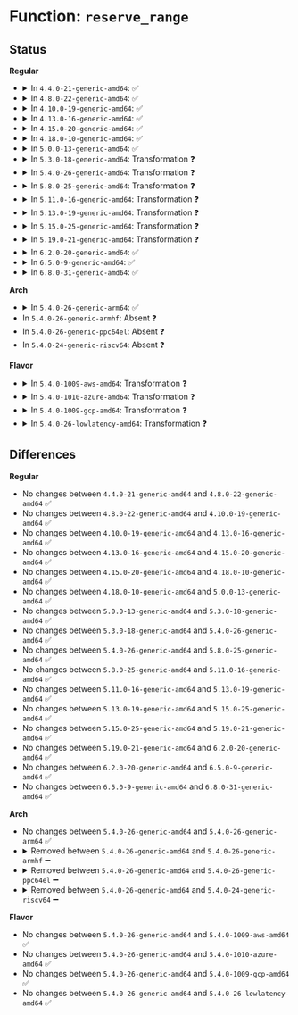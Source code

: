 # Function: <code>reserve_range</code>

## Status
<b>Regular</b>
<ul>
<li>
<details>
<summary>In <code>4.4.0-21-generic-amd64</code>: ✅</summary>

```c
void reserve_range(struct pnp_dev * dev, struct resource * r, int port)
```

```json
{
  "name": "reserve_range",
  "collision_type": "Unique Static",
  "inline_type": "No",
  "funcs": [
    {
      "addr": 18446744071583808000,
      "name": "reserve_range",
      "external": false,
      "loc": "drivers/pnp/system.c:25",
      "file": "drivers/pnp/system.c",
      "inline": "seen, unknown",
      "caller_inline": [],
      "caller_func": [
        "drivers/pnp/system.c:system_pnp_probe",
        "drivers/pnp/system.c:system_pnp_probe"
      ]
    }
  ],
  "symbols": [
    {
      "addr": 18446744071583808000,
      "name": "reserve_range",
      "section": ".text",
      "bind": "STB_LOCAL",
      "size": 245
    }
  ]
}
```
</details>
</li>
<li>
<details>
<summary>In <code>4.8.0-22-generic-amd64</code>: ✅</summary>

```c
void reserve_range(struct pnp_dev * dev, struct resource * r, int port)
```

```json
{
  "name": "reserve_range",
  "collision_type": "Unique Static",
  "inline_type": "No",
  "funcs": [
    {
      "addr": 18446744071584134272,
      "name": "reserve_range",
      "external": false,
      "loc": "drivers/pnp/system.c:25",
      "file": "drivers/pnp/system.c",
      "inline": "seen, unknown",
      "caller_inline": [],
      "caller_func": [
        "drivers/pnp/system.c:system_pnp_probe",
        "drivers/pnp/system.c:system_pnp_probe"
      ]
    }
  ],
  "symbols": [
    {
      "addr": 18446744071584134272,
      "name": "reserve_range",
      "section": ".text",
      "bind": "STB_LOCAL",
      "size": 245
    }
  ]
}
```
</details>
</li>
<li>
<details>
<summary>In <code>4.10.0-19-generic-amd64</code>: ✅</summary>

```c
void reserve_range(struct pnp_dev * dev, struct resource * r, int port)
```

```json
{
  "name": "reserve_range",
  "collision_type": "Unique Static",
  "inline_type": "No",
  "funcs": [
    {
      "addr": 18446744071584282272,
      "name": "reserve_range",
      "external": false,
      "loc": "drivers/pnp/system.c:25",
      "file": "drivers/pnp/system.c",
      "inline": "seen, unknown",
      "caller_inline": [],
      "caller_func": [
        "drivers/pnp/system.c:system_pnp_probe",
        "drivers/pnp/system.c:system_pnp_probe"
      ]
    }
  ],
  "symbols": [
    {
      "addr": 18446744071584282272,
      "name": "reserve_range",
      "section": ".text",
      "bind": "STB_LOCAL",
      "size": 245
    }
  ]
}
```
</details>
</li>
<li>
<details>
<summary>In <code>4.13.0-16-generic-amd64</code>: ✅</summary>

```c
void reserve_range(struct pnp_dev * dev, struct resource * r, int port)
```

```json
{
  "name": "reserve_range",
  "collision_type": "Unique Static",
  "inline_type": "No",
  "funcs": [
    {
      "addr": 18446744071584360272,
      "name": "reserve_range",
      "external": false,
      "loc": "drivers/pnp/system.c:25",
      "file": "drivers/pnp/system.c",
      "inline": "seen, unknown",
      "caller_inline": [],
      "caller_func": [
        "drivers/pnp/system.c:system_pnp_probe",
        "drivers/pnp/system.c:system_pnp_probe"
      ]
    }
  ],
  "symbols": [
    {
      "addr": 18446744071584360272,
      "name": "reserve_range",
      "section": ".text",
      "bind": "STB_LOCAL",
      "size": 248
    }
  ]
}
```
</details>
</li>
<li>
<details>
<summary>In <code>4.15.0-20-generic-amd64</code>: ✅</summary>

```c
void reserve_range(struct pnp_dev * dev, struct resource * r, int port)
```

```json
{
  "name": "reserve_range",
  "collision_type": "Unique Static",
  "inline_type": "No",
  "funcs": [
    {
      "addr": 18446744071584766064,
      "name": "reserve_range",
      "external": false,
      "loc": "drivers/pnp/system.c:26",
      "file": "drivers/pnp/system.c",
      "inline": "seen, unknown",
      "caller_inline": [],
      "caller_func": [
        "drivers/pnp/system.c:system_pnp_probe",
        "drivers/pnp/system.c:system_pnp_probe"
      ]
    }
  ],
  "symbols": [
    {
      "addr": 18446744071584766064,
      "name": "reserve_range",
      "section": ".text",
      "bind": "STB_LOCAL",
      "size": 248
    }
  ]
}
```
</details>
</li>
<li>
<details>
<summary>In <code>4.18.0-10-generic-amd64</code>: ✅</summary>

```c
void reserve_range(struct pnp_dev * dev, struct resource * r, int port)
```

```json
{
  "name": "reserve_range",
  "collision_type": "Unique Static",
  "inline_type": "No",
  "funcs": [
    {
      "addr": 18446744071584994416,
      "name": "reserve_range",
      "external": false,
      "loc": "drivers/pnp/system.c:26",
      "file": "drivers/pnp/system.c",
      "inline": "seen, unknown",
      "caller_inline": [],
      "caller_func": [
        "drivers/pnp/system.c:system_pnp_probe",
        "drivers/pnp/system.c:system_pnp_probe"
      ]
    }
  ],
  "symbols": [
    {
      "addr": 18446744071584994416,
      "name": "reserve_range",
      "section": ".text",
      "bind": "STB_LOCAL",
      "size": 239
    }
  ]
}
```
</details>
</li>
<li>
<details>
<summary>In <code>5.0.0-13-generic-amd64</code>: ✅</summary>

```c
void reserve_range(struct pnp_dev * dev, struct resource * r, int port)
```

```json
{
  "name": "reserve_range",
  "collision_type": "Unique Static",
  "inline_type": "No",
  "funcs": [
    {
      "addr": 18446744071585098768,
      "name": "reserve_range",
      "external": false,
      "loc": "drivers/pnp/system.c:26",
      "file": "drivers/pnp/system.c",
      "inline": "seen, unknown",
      "caller_inline": [],
      "caller_func": [
        "drivers/pnp/system.c:system_pnp_probe",
        "drivers/pnp/system.c:system_pnp_probe"
      ]
    }
  ],
  "symbols": [
    {
      "addr": 18446744071585098768,
      "name": "reserve_range",
      "section": ".text",
      "bind": "STB_LOCAL",
      "size": 239
    }
  ]
}
```
</details>
</li>
<li>
<details>
<summary>In <code>5.3.0-18-generic-amd64</code>: Transformation ❓</summary>

```c
void reserve_range(struct pnp_dev * dev, struct resource * r, int port)
```

```json
{
  "name": "reserve_range",
  "collision_type": "Unique Static",
  "inline_type": "No",
  "funcs": [
    {
      "addr": 0,
      "name": "reserve_range",
      "external": false,
      "loc": "drivers/pnp/system.c:26",
      "file": "drivers/pnp/system.c",
      "inline": "seen, unknown",
      "caller_inline": [],
      "caller_func": [
        "drivers/pnp/system.c:system_pnp_probe",
        "drivers/pnp/system.c:system_pnp_probe"
      ]
    }
  ],
  "symbols": [
    {
      "addr": 18446744071585303344,
      "name": "reserve_range",
      "section": ".text",
      "bind": "STB_LOCAL",
      "size": 205
    },
    {
      "addr": 18446744071585303694,
      "name": "reserve_range.cold",
      "section": ".text",
      "bind": "STB_LOCAL",
      "size": 38
    }
  ]
}
```
</details>
</li>
<li>
<details>
<summary>In <code>5.4.0-26-generic-amd64</code>: Transformation ❓</summary>

```c
void reserve_range(struct pnp_dev * dev, struct resource * r, int port)
```

```json
{
  "name": "reserve_range",
  "collision_type": "Unique Static",
  "inline_type": "No",
  "funcs": [
    {
      "addr": 0,
      "name": "reserve_range",
      "external": false,
      "loc": "drivers/pnp/system.c:26",
      "file": "drivers/pnp/system.c",
      "inline": "seen, unknown",
      "caller_inline": [],
      "caller_func": [
        "drivers/pnp/system.c:system_pnp_probe",
        "drivers/pnp/system.c:system_pnp_probe"
      ]
    }
  ],
  "symbols": [
    {
      "addr": 18446744071585441312,
      "name": "reserve_range",
      "section": ".text",
      "bind": "STB_LOCAL",
      "size": 205
    },
    {
      "addr": 18446744071585441662,
      "name": "reserve_range.cold",
      "section": ".text",
      "bind": "STB_LOCAL",
      "size": 38
    }
  ]
}
```
</details>
</li>
<li>
<details>
<summary>In <code>5.8.0-25-generic-amd64</code>: Transformation ❓</summary>

```c
void reserve_range(struct pnp_dev * dev, struct resource * r, int port)
```

```json
{
  "name": "reserve_range",
  "collision_type": "Unique Static",
  "inline_type": "No",
  "funcs": [
    {
      "addr": 0,
      "name": "reserve_range",
      "external": false,
      "loc": "drivers/pnp/system.c:26",
      "file": "drivers/pnp/system.c",
      "inline": "seen, unknown",
      "caller_inline": [],
      "caller_func": [
        "drivers/pnp/system.c:reserve_resources_of_dev",
        "drivers/pnp/system.c:reserve_resources_of_dev"
      ]
    }
  ],
  "symbols": [
    {
      "addr": 18446744071586158336,
      "name": "reserve_range",
      "section": ".text",
      "bind": "STB_LOCAL",
      "size": 205
    },
    {
      "addr": 18446744071586158706,
      "name": "reserve_range.cold",
      "section": ".text",
      "bind": "STB_LOCAL",
      "size": 38
    }
  ]
}
```
</details>
</li>
<li>
<details>
<summary>In <code>5.11.0-16-generic-amd64</code>: Transformation ❓</summary>

```c
void reserve_range(struct pnp_dev * dev, struct resource * r, int port)
```

```json
{
  "name": "reserve_range",
  "collision_type": "Unique Static",
  "inline_type": "No",
  "funcs": [
    {
      "addr": 0,
      "name": "reserve_range",
      "external": false,
      "loc": "drivers/pnp/system.c:26",
      "file": "drivers/pnp/system.c",
      "inline": "seen, unknown",
      "caller_inline": [],
      "caller_func": [
        "drivers/pnp/system.c:reserve_resources_of_dev",
        "drivers/pnp/system.c:reserve_resources_of_dev"
      ]
    }
  ],
  "symbols": [
    {
      "addr": 18446744071586275808,
      "name": "reserve_range",
      "section": ".text",
      "bind": "STB_LOCAL",
      "size": 205
    },
    {
      "addr": 18446744071591444285,
      "name": "reserve_range.cold",
      "section": ".text",
      "bind": "STB_LOCAL",
      "size": 38
    }
  ]
}
```
</details>
</li>
<li>
<details>
<summary>In <code>5.13.0-19-generic-amd64</code>: Transformation ❓</summary>

```c
void reserve_range(struct pnp_dev * dev, struct resource * r, int port)
```

```json
{
  "name": "reserve_range",
  "collision_type": "Unique Static",
  "inline_type": "No",
  "funcs": [
    {
      "addr": 0,
      "name": "reserve_range",
      "external": false,
      "loc": "drivers/pnp/system.c:26",
      "file": "drivers/pnp/system.c",
      "inline": "seen, unknown",
      "caller_inline": [],
      "caller_func": [
        "drivers/pnp/system.c:system_pnp_probe",
        "drivers/pnp/system.c:system_pnp_probe"
      ]
    }
  ],
  "symbols": [
    {
      "addr": 18446744071586149616,
      "name": "reserve_range",
      "section": ".text",
      "bind": "STB_LOCAL",
      "size": 205
    },
    {
      "addr": 18446744071591385299,
      "name": "reserve_range.cold",
      "section": ".text",
      "bind": "STB_LOCAL",
      "size": 38
    }
  ]
}
```
</details>
</li>
<li>
<details>
<summary>In <code>5.15.0-25-generic-amd64</code>: Transformation ❓</summary>

```c
void reserve_range(struct pnp_dev * dev, struct resource * r, int port)
```

```json
{
  "name": "reserve_range",
  "collision_type": "Unique Static",
  "inline_type": "No",
  "funcs": [
    {
      "addr": 0,
      "name": "reserve_range",
      "external": false,
      "loc": "drivers/pnp/system.c:26",
      "file": "drivers/pnp/system.c",
      "inline": "seen, unknown",
      "caller_inline": [],
      "caller_func": [
        "drivers/pnp/system.c:system_pnp_probe",
        "drivers/pnp/system.c:system_pnp_probe"
      ]
    }
  ],
  "symbols": [
    {
      "addr": 18446744071586651280,
      "name": "reserve_range",
      "section": ".text",
      "bind": "STB_LOCAL",
      "size": 205
    },
    {
      "addr": 18446744071592423000,
      "name": "reserve_range.cold",
      "section": ".text",
      "bind": "STB_LOCAL",
      "size": 38
    }
  ]
}
```
</details>
</li>
<li>
<details>
<summary>In <code>5.19.0-21-generic-amd64</code>: Transformation ❓</summary>

```c
void reserve_range(struct pnp_dev * dev, struct resource * r, int port)
```

```json
{
  "name": "reserve_range",
  "collision_type": "Unique Static",
  "inline_type": "No",
  "funcs": [
    {
      "addr": 0,
      "name": "reserve_range",
      "external": false,
      "loc": "drivers/pnp/system.c:26",
      "file": "drivers/pnp/system.c",
      "inline": "seen, unknown",
      "caller_inline": [],
      "caller_func": [
        "drivers/pnp/system.c:system_pnp_probe",
        "drivers/pnp/system.c:system_pnp_probe"
      ]
    }
  ],
  "symbols": [
    {
      "addr": 18446744071587918720,
      "name": "reserve_range",
      "section": ".text",
      "bind": "STB_LOCAL",
      "size": 224
    },
    {
      "addr": 18446744071594291194,
      "name": "reserve_range.cold",
      "section": ".text",
      "bind": "STB_LOCAL",
      "size": 38
    }
  ]
}
```
</details>
</li>
<li>
<details>
<summary>In <code>6.2.0-20-generic-amd64</code>: ✅</summary>

```c
void reserve_range(struct pnp_dev * dev, struct resource * r, int port)
```

```json
{
  "name": "reserve_range",
  "collision_type": "Unique Static",
  "inline_type": "No",
  "funcs": [
    {
      "addr": 18446744071589270912,
      "name": "reserve_range",
      "external": false,
      "loc": "drivers/pnp/system.c:26",
      "file": "drivers/pnp/system.c",
      "inline": "seen, unknown",
      "caller_inline": [],
      "caller_func": [
        "drivers/pnp/system.c:system_pnp_probe",
        "drivers/pnp/system.c:system_pnp_probe"
      ]
    }
  ],
  "symbols": [
    {
      "addr": 18446744071589270912,
      "name": "reserve_range",
      "section": ".text",
      "bind": "STB_LOCAL",
      "size": 255
    }
  ]
}
```
</details>
</li>
<li>
<details>
<summary>In <code>6.5.0-9-generic-amd64</code>: ✅</summary>

```c
void reserve_range(struct pnp_dev * dev, struct resource * r, int port)
```

```json
{
  "name": "reserve_range",
  "collision_type": "Unique Static",
  "inline_type": "No",
  "funcs": [
    {
      "addr": 18446744071589567536,
      "name": "reserve_range",
      "external": false,
      "loc": "drivers/pnp/system.c:26",
      "file": "drivers/pnp/system.c",
      "inline": "seen, unknown",
      "caller_inline": [],
      "caller_func": [
        "drivers/pnp/system.c:system_pnp_probe",
        "drivers/pnp/system.c:system_pnp_probe"
      ]
    }
  ],
  "symbols": [
    {
      "addr": 18446744071589567536,
      "name": "reserve_range",
      "section": ".text",
      "bind": "STB_LOCAL",
      "size": 255
    }
  ]
}
```
</details>
</li>
<li>
<details>
<summary>In <code>6.8.0-31-generic-amd64</code>: ✅</summary>

```c
void reserve_range(struct pnp_dev * dev, struct resource * r, int port)
```

```json
{
  "name": "reserve_range",
  "collision_type": "Unique Static",
  "inline_type": "No",
  "funcs": [
    {
      "addr": 18446744071589876912,
      "name": "reserve_range",
      "external": false,
      "loc": "drivers/pnp/system.c:26",
      "file": "drivers/pnp/system.c",
      "inline": "seen, unknown",
      "caller_inline": [],
      "caller_func": [
        "drivers/pnp/system.c:system_pnp_probe",
        "drivers/pnp/system.c:system_pnp_probe"
      ]
    }
  ],
  "symbols": [
    {
      "addr": 18446744071589876912,
      "name": "reserve_range",
      "section": ".text",
      "bind": "STB_LOCAL",
      "size": 302
    }
  ]
}
```
</details>
</li>
</ul>
<b>Arch</b>
<ul>
<li>
<details>
<summary>In <code>5.4.0-26-generic-arm64</code>: ✅</summary>

```c
void reserve_range(struct pnp_dev * dev, struct resource * r, int port)
```

```json
{
  "name": "reserve_range",
  "collision_type": "Unique Static",
  "inline_type": "No",
  "funcs": [
    {
      "addr": 18446603336497723552,
      "name": "reserve_range",
      "external": false,
      "loc": "drivers/pnp/system.c:26",
      "file": "drivers/pnp/system.c",
      "inline": "seen, unknown",
      "caller_inline": [],
      "caller_func": [
        "drivers/pnp/system.c:system_pnp_probe",
        "drivers/pnp/system.c:system_pnp_probe"
      ]
    }
  ],
  "symbols": [
    {
      "addr": 18446603336497723552,
      "name": "reserve_range",
      "section": ".text",
      "bind": "STB_LOCAL",
      "size": 256
    }
  ]
}
```
</details>
</li>
<li>
In <code>5.4.0-26-generic-armhf</code>: Absent ❓
</li>
<li>
In <code>5.4.0-26-generic-ppc64el</code>: Absent ❓
</li>
<li>
In <code>5.4.0-24-generic-riscv64</code>: Absent ❓
</li>
</ul>
<b>Flavor</b>
<ul>
<li>
<details>
<summary>In <code>5.4.0-1009-aws-amd64</code>: Transformation ❓</summary>

```c
void reserve_range(struct pnp_dev * dev, struct resource * r, int port)
```

```json
{
  "name": "reserve_range",
  "collision_type": "Unique Static",
  "inline_type": "No",
  "funcs": [
    {
      "addr": 0,
      "name": "reserve_range",
      "external": false,
      "loc": "drivers/pnp/system.c:26",
      "file": "drivers/pnp/system.c",
      "inline": "seen, unknown",
      "caller_inline": [],
      "caller_func": [
        "drivers/pnp/system.c:system_pnp_probe",
        "drivers/pnp/system.c:system_pnp_probe"
      ]
    }
  ],
  "symbols": [
    {
      "addr": 18446744071585203840,
      "name": "reserve_range",
      "section": ".text",
      "bind": "STB_LOCAL",
      "size": 205
    },
    {
      "addr": 18446744071585204190,
      "name": "reserve_range.cold",
      "section": ".text",
      "bind": "STB_LOCAL",
      "size": 38
    }
  ]
}
```
</details>
</li>
<li>
<details>
<summary>In <code>5.4.0-1010-azure-amd64</code>: Transformation ❓</summary>

```c
void reserve_range(struct pnp_dev * dev, struct resource * r, int port)
```

```json
{
  "name": "reserve_range",
  "collision_type": "Unique Static",
  "inline_type": "No",
  "funcs": [
    {
      "addr": 0,
      "name": "reserve_range",
      "external": false,
      "loc": "drivers/pnp/system.c:26",
      "file": "drivers/pnp/system.c",
      "inline": "seen, unknown",
      "caller_inline": [],
      "caller_func": [
        "drivers/pnp/system.c:system_pnp_probe",
        "drivers/pnp/system.c:system_pnp_probe"
      ]
    }
  ],
  "symbols": [
    {
      "addr": 18446744071585156048,
      "name": "reserve_range",
      "section": ".text",
      "bind": "STB_LOCAL",
      "size": 205
    },
    {
      "addr": 18446744071585156398,
      "name": "reserve_range.cold",
      "section": ".text",
      "bind": "STB_LOCAL",
      "size": 38
    }
  ]
}
```
</details>
</li>
<li>
<details>
<summary>In <code>5.4.0-1009-gcp-amd64</code>: Transformation ❓</summary>

```c
void reserve_range(struct pnp_dev * dev, struct resource * r, int port)
```

```json
{
  "name": "reserve_range",
  "collision_type": "Unique Static",
  "inline_type": "No",
  "funcs": [
    {
      "addr": 0,
      "name": "reserve_range",
      "external": false,
      "loc": "drivers/pnp/system.c:26",
      "file": "drivers/pnp/system.c",
      "inline": "seen, unknown",
      "caller_inline": [],
      "caller_func": [
        "drivers/pnp/system.c:system_pnp_probe",
        "drivers/pnp/system.c:system_pnp_probe"
      ]
    }
  ],
  "symbols": [
    {
      "addr": 18446744071585391712,
      "name": "reserve_range",
      "section": ".text",
      "bind": "STB_LOCAL",
      "size": 205
    },
    {
      "addr": 18446744071585392062,
      "name": "reserve_range.cold",
      "section": ".text",
      "bind": "STB_LOCAL",
      "size": 38
    }
  ]
}
```
</details>
</li>
<li>
<details>
<summary>In <code>5.4.0-26-lowlatency-amd64</code>: Transformation ❓</summary>

```c
void reserve_range(struct pnp_dev * dev, struct resource * r, int port)
```

```json
{
  "name": "reserve_range",
  "collision_type": "Unique Static",
  "inline_type": "No",
  "funcs": [
    {
      "addr": 0,
      "name": "reserve_range",
      "external": false,
      "loc": "drivers/pnp/system.c:26",
      "file": "drivers/pnp/system.c",
      "inline": "seen, unknown",
      "caller_inline": [],
      "caller_func": [
        "drivers/pnp/system.c:system_pnp_probe",
        "drivers/pnp/system.c:system_pnp_probe"
      ]
    }
  ],
  "symbols": [
    {
      "addr": 18446744071585499056,
      "name": "reserve_range",
      "section": ".text",
      "bind": "STB_LOCAL",
      "size": 205
    },
    {
      "addr": 18446744071585499406,
      "name": "reserve_range.cold",
      "section": ".text",
      "bind": "STB_LOCAL",
      "size": 38
    }
  ]
}
```
</details>
</li>
</ul>

## Differences
<b>Regular</b>
<ul>
<li>
No changes between <code>4.4.0-21-generic-amd64</code> and <code>4.8.0-22-generic-amd64</code> ✅
</li>
<li>
No changes between <code>4.8.0-22-generic-amd64</code> and <code>4.10.0-19-generic-amd64</code> ✅
</li>
<li>
No changes between <code>4.10.0-19-generic-amd64</code> and <code>4.13.0-16-generic-amd64</code> ✅
</li>
<li>
No changes between <code>4.13.0-16-generic-amd64</code> and <code>4.15.0-20-generic-amd64</code> ✅
</li>
<li>
No changes between <code>4.15.0-20-generic-amd64</code> and <code>4.18.0-10-generic-amd64</code> ✅
</li>
<li>
No changes between <code>4.18.0-10-generic-amd64</code> and <code>5.0.0-13-generic-amd64</code> ✅
</li>
<li>
No changes between <code>5.0.0-13-generic-amd64</code> and <code>5.3.0-18-generic-amd64</code> ✅
</li>
<li>
No changes between <code>5.3.0-18-generic-amd64</code> and <code>5.4.0-26-generic-amd64</code> ✅
</li>
<li>
No changes between <code>5.4.0-26-generic-amd64</code> and <code>5.8.0-25-generic-amd64</code> ✅
</li>
<li>
No changes between <code>5.8.0-25-generic-amd64</code> and <code>5.11.0-16-generic-amd64</code> ✅
</li>
<li>
No changes between <code>5.11.0-16-generic-amd64</code> and <code>5.13.0-19-generic-amd64</code> ✅
</li>
<li>
No changes between <code>5.13.0-19-generic-amd64</code> and <code>5.15.0-25-generic-amd64</code> ✅
</li>
<li>
No changes between <code>5.15.0-25-generic-amd64</code> and <code>5.19.0-21-generic-amd64</code> ✅
</li>
<li>
No changes between <code>5.19.0-21-generic-amd64</code> and <code>6.2.0-20-generic-amd64</code> ✅
</li>
<li>
No changes between <code>6.2.0-20-generic-amd64</code> and <code>6.5.0-9-generic-amd64</code> ✅
</li>
<li>
No changes between <code>6.5.0-9-generic-amd64</code> and <code>6.8.0-31-generic-amd64</code> ✅
</li>
</ul>
<b>Arch</b>
<ul>
<li>
No changes between <code>5.4.0-26-generic-amd64</code> and <code>5.4.0-26-generic-arm64</code> ✅
</li>
<li>
<details>
<summary>Removed between <code>5.4.0-26-generic-amd64</code> and <code>5.4.0-26-generic-armhf</code> ➖</summary>

```c
void reserve_range(struct pnp_dev * dev, struct resource * r, int port)
```
</details>
</li>
<li>
<details>
<summary>Removed between <code>5.4.0-26-generic-amd64</code> and <code>5.4.0-26-generic-ppc64el</code> ➖</summary>

```c
void reserve_range(struct pnp_dev * dev, struct resource * r, int port)
```
</details>
</li>
<li>
<details>
<summary>Removed between <code>5.4.0-26-generic-amd64</code> and <code>5.4.0-24-generic-riscv64</code> ➖</summary>

```c
void reserve_range(struct pnp_dev * dev, struct resource * r, int port)
```
</details>
</li>
</ul>
<b>Flavor</b>
<ul>
<li>
No changes between <code>5.4.0-26-generic-amd64</code> and <code>5.4.0-1009-aws-amd64</code> ✅
</li>
<li>
No changes between <code>5.4.0-26-generic-amd64</code> and <code>5.4.0-1010-azure-amd64</code> ✅
</li>
<li>
No changes between <code>5.4.0-26-generic-amd64</code> and <code>5.4.0-1009-gcp-amd64</code> ✅
</li>
<li>
No changes between <code>5.4.0-26-generic-amd64</code> and <code>5.4.0-26-lowlatency-amd64</code> ✅
</li>
</ul>
